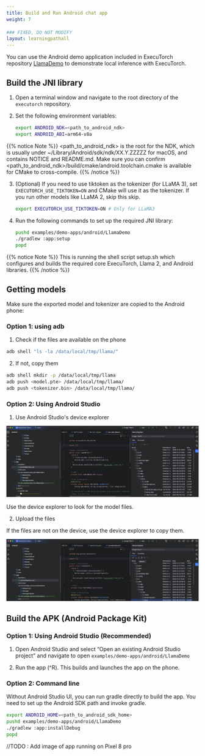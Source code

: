 ```yaml
---
title: Build and Run Android chat app
weight: 7

### FIXED, DO NOT MODIFY
layout: learningpathall
---
```


You can use the Android demo application included in ExecuTorch repository [LlamaDemo](https://github.com/pytorch/executorch/tree/main/examples/demo-apps/android/LlamaDemo) to demonstrate local inference with ExecuTorch.

## Build the JNI library

1. Open a terminal window and navigate to the root directory of the `executorch` repository.

2. Set the following environment variables:

    ``` bash
    export ANDROID_NDK=<path_to_android_ndk>
    export ANDROID_ABI=arm64-v8a
    ```

{{% notice Note %}}
<path_to_android_ndk> is the root for the NDK, which is usually under ~/Library/Android/sdk/ndk/XX.Y.ZZZZZ for macOS, and contains NOTICE and README.md. Make sure you can confirm <path_to_android_ndk>/build/cmake/android.toolchain.cmake is available for CMake to cross-compile.
{{% /notice %}}

3. (Optional) If you need to use tiktoken as the tokenizer (for LLaMA 3), set `EXECUTORCH_USE_TIKTOKEN=ON` and CMake will use it as the tokenizer. If you run other models like LLaMA 2, skip this skip.

    ``` bash
    export EXECUTORCH_USE_TIKTOKEN=ON # Only for LLaMA3
    ```

4. Run the following commands to set up the required JNI library:

    ``` bash
    pushd examples/demo-apps/android/LlamaDemo
    ./gradlew :app:setup
    popd
    ```

{{% notice Note %}}
This is running the shell script setup.sh which configures and builds the required core ExecuTorch, Llama 2, and Android libraries. 
{{% /notice %}}

## Getting models

Make sure the exported model and tokenizer are copied to the Android phone:

### Option 1: using adb

1. Check if the files are available on the phone

``` bash
adb shell "ls -la /data/local/tmp/llama/"
```

2. If not, copy them

``` bash
adb shell mkdir -p /data/local/tmp/llama
adb push <model.pte> /data/local/tmp/llama/
adb push <tokenizer.bin> /data/local/tmp/llama/
```

### Option 2: Using Android Studio

1. Use Android Studio's device explorer

![Device Explorer](device-explorer.png "Figure 1. Android Studio Device Explorer")

Use the device explorer to look for the model files.

2. Upload the files

If the files are not on the device, use the device explorer to copy them. 

![Files Upload](device-explorer-upload.png "Figure 2. Android Studio upload files using Device Explorer")

## Build the APK (Android Package Kit)

### Option 1: Using Android Studio (Recommended)

1. Open Android Studio and select “Open an existing Android Studio project” and navigate to open `examples/demo-apps/android/LlamaDemo`

2. Run the app (^R). This builds and launches the app on the phone.

### Option 2: Command line

Without Android Studio UI, you can run gradle directly to build the app. You need to set up the Android SDK path and invoke gradle.

``` bash
export ANDROID_HOME=<path_to_android_sdk_home>
pushd examples/demo-apps/android/LlamaDemo
./gradlew :app:installDebug
popd
```

//TODO : Add image of app running on Pixel 8 pro
